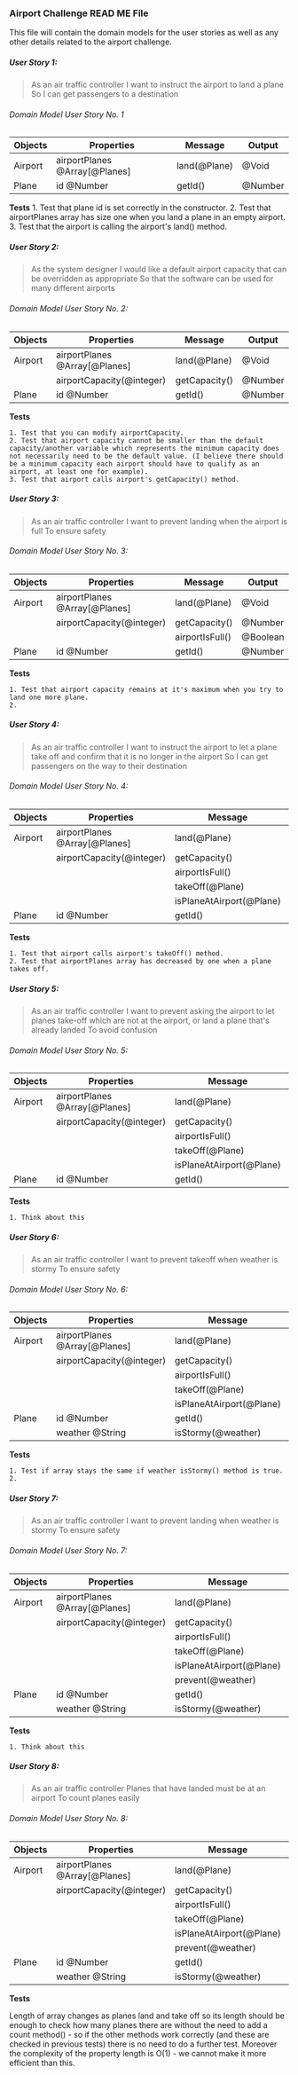 ### Airport Challenge READ ME File

This file will contain the domain models for the user stories as well as any other details related to the airport challenge.



##### User Story 1:

> As an air traffic controller
> I want to instruct the airport to land a plane
> So I can get passengers to a destination

###### Domain Model User Story No. 1 

| Objects           | Properties                    | Message           | Output        |
| ----------------- | ----------------------------- | ----------------- | ------------- |
| Airport           | airportPlanes @Array[@Planes] | land(@Plane)      | @Void         |
| Plane             | id @Number                    | getId()           | @Number       |

**Tests**
    1. Test that plane id is set correctly in the constructor.
    2. Test that airportPlanes array has size one when you land a plane in an empty airport.
    3. Test that the airport is calling the airport's land() method.


##### User Story 2:

> As the system designer
> I would like a default airport capacity that can be overridden as appropriate
> So that the software can be used for many different airports

###### Domain Model User Story No. 2:

| Objects           | Properties                    | Message           | Output        |
| ----------------- | ----------------------------- | ----------------- | ------------- |
| Airport           | airportPlanes @Array[@Planes] | land(@Plane)      | @Void         |
|                   | airportCapacity(@integer)     | getCapacity()     | @Number       |
| Plane             | id @Number                    | getId()           | @Number       |

**Tests**

    1. Test that you can modify airportCapacity.
    2. Test that airport capacity cannot be smaller than the default capacity/another variable which represents the minimum capacity does not necessarily need to be the default value. (I believe there should be a minimum capacity each airport should have to qualify as an airport, at least one for example).
    3. Test that airport calls airport's getCapacity() method.


##### User Story 3:

> As an air traffic controller
> I want to prevent landing when the airport is full
> To ensure safety

###### Domain Model User Story No. 3:

| Objects           | Properties                    | Message                            | Output        |
| ----------------- | ----------------------------- | ---------------------------------- | ------------- |
| Airport           | airportPlanes @Array[@Planes] | land(@Plane)                       | @Void         |
|                   | airportCapacity(@integer)     | getCapacity()                      | @Number       |
|                   |                               | airportIsFull()                    | @Boolean      |
| Plane             | id @Number                    | getId()                            | @Number       |

**Tests**

    1. Test that airport capacity remains at it's maximum when you try to land one more plane.
    2. 


##### User Story 4:

> As an air traffic controller
> I want to instruct the airport to let a plane take off and confirm that it is no longer in the airport
> So I can get passengers on the way to their destination

###### Domain Model User Story No. 4:

| Objects           | Properties                    | Message                            | Output        |
| ----------------- | ----------------------------- | ---------------------------------- | ------------- |
| Airport           | airportPlanes @Array[@Planes] | land(@Plane)                       | @Void         |
|                   | airportCapacity(@integer)     | getCapacity()                      | @Number       |
|                   |                               | airportIsFull()                    | @Boolean      |
|                   |                               | takeOff(@Plane)                    | @Void         |
|                   |                               | isPlaneAtAirport(@Plane)           | @Boolean      |
| Plane             | id @Number                    | getId()                            | @Number       |

**Tests**

    1. Test that airport calls airport's takeOff() method.
    2. Test that airportPlanes array has decreased by one when a plane takes off.


##### User Story 5:

> As an air traffic controller
> I want to prevent asking the airport to let planes take-off which are not at the airport, or land a plane that's already landed
> To avoid confusion

###### Domain Model User Story No. 5:

| Objects           | Properties                    | Message                            | Output        |
| ----------------- | ----------------------------- | ---------------------------------- | ------------- |
| Airport           | airportPlanes @Array[@Planes] | land(@Plane)                       | @Void         |
|                   | airportCapacity(@integer)     | getCapacity()                      | @Number       |
|                   |                               | airportIsFull()                    | @Boolean      |
|                   |                               | takeOff(@Plane)                    | @Void         |
|                   |                               | isPlaneAtAirport(@Plane)           | @Boolean      |
| Plane             | id @Number                    | getId()                            | @Number       |

**Tests**

    1. Think about this


##### User Story 6:

> As an air traffic controller
> I want to prevent takeoff when weather is stormy
> To ensure safety

###### Domain Model User Story No. 6:

| Objects           | Properties                    | Message                            | Output        |
| ----------------- | ----------------------------- | ---------------------------------- | ------------- |
| Airport           | airportPlanes @Array[@Planes] | land(@Plane)                       | @Void         |
|                   | airportCapacity(@integer)     | getCapacity()                      | @Number       |
|                   |                               | airportIsFull()                    | @Boolean      |
|                   |                               | takeOff(@Plane)                    | @Void         |
|                   |                               | isPlaneAtAirport(@Plane)           | @Boolean      |
| Plane             | id @Number                    | getId()                            | @Number       |
|                   | weather @String               | isStormy(@weather)                 | @Boolean      |

**Tests**

    1. Test if array stays the same if weather isStormy() method is true.
    2. 


##### User Story 7:

> As an air traffic controller
> I want to prevent landing when weather is stormy
> To ensure safety

###### Domain Model User Story No. 7:

| Objects           | Properties                    | Message                            | Output        |
| ----------------- | ----------------------------- | ---------------------------------- | ------------- |
| Airport           | airportPlanes @Array[@Planes] | land(@Plane)                       | @Void         |
|                   | airportCapacity(@integer)     | getCapacity()                      | @Number       |
|                   |                               | airportIsFull()                    | @Boolean      |
|                   |                               | takeOff(@Plane)                    | @Void         |
|                   |                               | isPlaneAtAirport(@Plane)           | @Boolean      |
|                   |                               | prevent(@weather)                  | @Boolean      |
| Plane             | id @Number                    | getId()                            | @Number       |
|                   | weather @String               | isStormy(@weather)                 | @Boolean      |

**Tests**

    1. Think about this


##### User Story 8:

> As an air traffic controller
> Planes that have landed must be at an airport
> To count planes easily

###### Domain Model User Story No. 8:

| Objects           | Properties                    | Message                            | Output        |
| ----------------- | ----------------------------- | ---------------------------------- | ------------- |
| Airport           | airportPlanes @Array[@Planes] | land(@Plane)                       | @Void         |
|                   | airportCapacity(@integer)     | getCapacity()                      | @Number       |
|                   |                               | airportIsFull()                    | @Boolean      |
|                   |                               | takeOff(@Plane)                    | @Void         |
|                   |                               | isPlaneAtAirport(@Plane)           | @Boolean      |
|                   |                               | prevent(@weather)                  | @Boolean      |
| Plane             | id @Number                    | getId()                            | @Number       |
|                   | weather @String               | isStormy(@weather)                 | @Boolean      |

**Tests**

Length of array changes as planes land and take off so its length should be enough to check how many planes there are without the need to add a count method() - so if the other methods work correctly (and these are checked in previous tests) there is no need to do a further test. Moreover the complexity of the property length is O(1) - we cannot make it more efficient than this.


